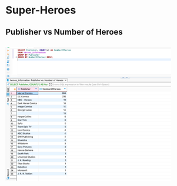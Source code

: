 # Super-Heroes

<h2>Publisher vs Number of Heroes<h2>

<img src="https://github.com/LashawnFofung/Super-Heroes-Analysis-Project/blob/main/Images/Publisher%20vs%20Number%20of%20Hereos.png" width="450" alt=“Publisher”>
  
